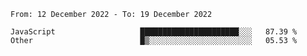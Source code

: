 <!--START_SECTION:waka-->

```text
From: 12 December 2022 - To: 19 December 2022

JavaScript                   ██████████████████████░░░   87.39 %
Other                        █▒░░░░░░░░░░░░░░░░░░░░░░░   05.53 %
```

<!--END_SECTION:waka-->
